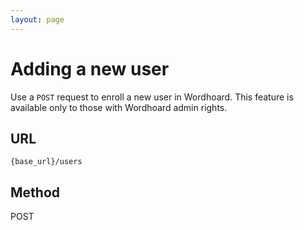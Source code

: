 ```yaml
---
layout: page
---
```


# Adding a new user

Use a `POST` request to enroll a new user in Wordhoard. This feature is available only to those with Wordhoard admin rights.

## URL

```shell
{base_url}/users
```

## Method

POST
